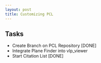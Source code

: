```yaml
---
layout: post
title: Customizing PCL
---
```


## Tasks
* Create Branch on PCL Repository [DONE]
* Integrate Plane Finder into vlp_viewer
* Start Citation List [DONE]
